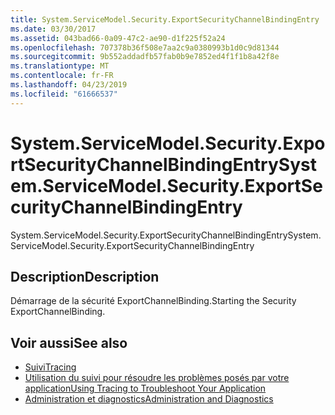 ```yaml
---
title: System.ServiceModel.Security.ExportSecurityChannelBindingEntry
ms.date: 03/30/2017
ms.assetid: 043bad66-0a09-47c2-ae90-d1f225f52a24
ms.openlocfilehash: 707378b36f508e7aa2c9a0380993b1d0c9d81344
ms.sourcegitcommit: 9b552addadfb57fab0b9e7852ed4f1f1b8a42f8e
ms.translationtype: MT
ms.contentlocale: fr-FR
ms.lasthandoff: 04/23/2019
ms.locfileid: "61666537"
---
```

# <a name="systemservicemodelsecurityexportsecuritychannelbindingentry"></a><span data-ttu-id="95a59-102">System.ServiceModel.Security.ExportSecurityChannelBindingEntry</span><span class="sxs-lookup"><span data-stu-id="95a59-102">System.ServiceModel.Security.ExportSecurityChannelBindingEntry</span></span>
<span data-ttu-id="95a59-103">System.ServiceModel.Security.ExportSecurityChannelBindingEntry</span><span class="sxs-lookup"><span data-stu-id="95a59-103">System.ServiceModel.Security.ExportSecurityChannelBindingEntry</span></span>  
  
## <a name="description"></a><span data-ttu-id="95a59-104">Description</span><span class="sxs-lookup"><span data-stu-id="95a59-104">Description</span></span>  
 <span data-ttu-id="95a59-105">Démarrage de la sécurité ExportChannelBinding.</span><span class="sxs-lookup"><span data-stu-id="95a59-105">Starting the Security ExportChannelBinding.</span></span>  
  
## <a name="see-also"></a><span data-ttu-id="95a59-106">Voir aussi</span><span class="sxs-lookup"><span data-stu-id="95a59-106">See also</span></span>

- [<span data-ttu-id="95a59-107">Suivi</span><span class="sxs-lookup"><span data-stu-id="95a59-107">Tracing</span></span>](../../../../../docs/framework/wcf/diagnostics/tracing/index.md)
- [<span data-ttu-id="95a59-108">Utilisation du suivi pour résoudre les problèmes posés par votre application</span><span class="sxs-lookup"><span data-stu-id="95a59-108">Using Tracing to Troubleshoot Your Application</span></span>](../../../../../docs/framework/wcf/diagnostics/tracing/using-tracing-to-troubleshoot-your-application.md)
- [<span data-ttu-id="95a59-109">Administration et diagnostics</span><span class="sxs-lookup"><span data-stu-id="95a59-109">Administration and Diagnostics</span></span>](../../../../../docs/framework/wcf/diagnostics/index.md)
